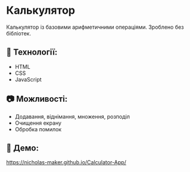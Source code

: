 # Калькулятор

Калькулятор із базовими арифметичними операціями. Зроблено без бібліотек.

## 🔧 Технології:
- HTML
- CSS
- JavaScript

## 📷 Можливості:
- Додавання, віднімання, множення, розподіл
- Очищення екрану
- Обробка помилок

## 🔗 Демо:
https://nicholas-maker.github.io/Calculator-App/
